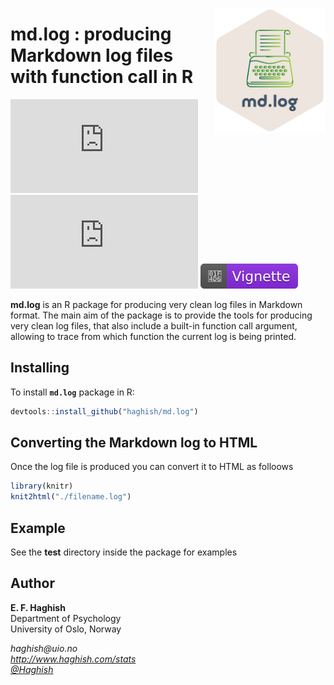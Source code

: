 <!-- [![](https://cranlogs.r-pkg.org/badges/md.log)](https://cran.r-project.org/package=md.log) -->


<a href="https://github.com/haghish/md.log"><img src='man/figures/logo.PNG' align="right" height="200" /></a>

# md.log : producing Markdown log files with function call in R

[![CRAN version](http://www.r-pkg.org/badges/version/md.log?color=258076)](https://cran.r-project.org/package=md.log)  [![](https://cranlogs.r-pkg.org/badges/grand-total/md.log?color=e8a0c6)](https://cran.r-project.org/package=md.log) [![](https://raw.githubusercontent.com/haghish/mlim/main/man/figures/manual.svg)](https://cran.r-project.org/web/packages/md.log/md.log.pdf)


**md.log** is an R package for producing very clean log files in Markdown format. The main 
aim of the package is to provide the tools for producing very clean log files, that also 
include a built-in function call argument, allowing to trace from which function the current log 
is being printed. 

Installing
----------

To install **`md.log`** package in R:

```js
devtools::install_github("haghish/md.log")
```


Converting the Markdown log to HTML
-----------------------------------

Once the log file is produced you can convert it to HTML as folloows

```js
library(knitr)
knit2html("./filename.log")
```

Example
-------

See the **test** directory inside the package for examples

Author
------
  **E. F. Haghish**    
  Department of Psychology    
  University of Oslo, Norway       

  _haghish@uio.no_  
  _http://www.haghish.com/stats_  
  _[@Haghish](https://twitter.com/Haghish)_   
  
  
  
 
